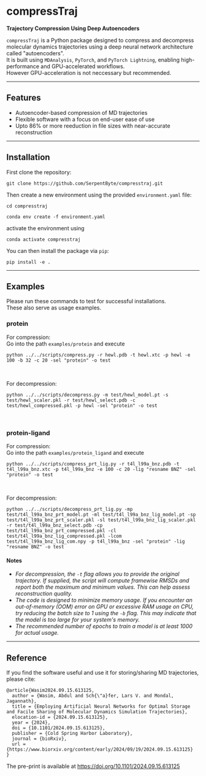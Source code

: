 # compressTraj

**Trajectory Compression Using Deep Autoencoders**

`compressTraj` is a Python package designed to compress and decompress molecular dynamics trajectories using a deep neural network 
architecture called "autoencoders". </br>
It is built using `MDAnalysis`, `PyTorch`, and `PyTorch Lightning`, enabling high-performance and GPU-accelerated workflows.</br>
However GPU-acceleration is not neccessary but recommended.

---

## Features

- Autoencoder-based compression of MD trajectories
- Flexible software with a focus on end-user ease of use
- Upto 86% or more reeduction in file sizes with near-accurate reconstruction

---

## Installation
First clone the repository:</br>

```
git clone https://github.com/SerpentByte/compresstraj.git
```

Then create a new environment using the provided `environment.yaml` file:</br>
```
cd compresstraj
```

```
conda env create -f environment.yaml
```

activate the environment using</br>
```
conda activate compresstraj
```

You can then install the package via `pip`:

```
pip install -e .
```



---

## Examples
Please run these commands to test for successful installations.</br>
These also serve as usage examples.

### protein
For compression:</br>
Go into the path `examples/protein` and execute</br>

```
python ../../scripts/compress.py -r hewl.pdb -t hewl.xtc -p hewl -e 100 -b 32 -c 20 -sel "protein" -o test
```
</br>


For decompression:</br>

```
python ../../scripts/decompress.py -m test/hewl_model.pt -s test/hewl_scaler.pkl -r test/hewl_select.pdb -c test/hewl_compressed.pkl -p hewl -sel "protein" -o test
```
</br>

### protein-ligand
For compression:</br>
Go into the path `examples/protein_ligand` and execute</br>

```
python ../../scripts/compress_prt_lig.py -r t4l_l99a_bnz.pdb -t t4l_l99a_bnz.xtc -p t4l_l99a_bnz -e 100 -c 20 -lig "resname BNZ" -sel "protein" -o test
```
</br>

For decompression:</br>

```
python ../../scripts/decompress_prt_lig.py -mp test/t4l_l99a_bnz_prt_model.pt -ml test/t4l_l99a_bnz_lig_model.pt -sp test/t4l_l99a_bnz_prt_scaler.pkl -sl test/t4l_l99a_bnz_lig_scaler.pkl -r test/t4l_l99a_bnz_select.pdb -cp test/t4l_l99a_bnz_prt_compressed.pkl -cl test/t4l_l99a_bnz_lig_compressed.pkl -lcom test/t4l_l99a_bnz_lig_com.npy -p t4l_l99a_bnz -sel "protein" -lig "resname BNZ" -o test
```

#### Notes
- _For decompression, the `-t` flag allows you to provide the original trajectory. If supplied, the script will compute framewise RMSDs and report both the maximum and minimum values. This can help assess reconstruction quality._
- _The code is designed to minimize memory usage. If you encounter an out-of-memory (OOM) error on GPU or excessive RAM usage on CPU, try reducing the batch size to 1 using the `-b` flag. This may indicate that the model is too large for your system's memory._
- _The recommended number of epochs to train a model is at least 1000 for actual usage._

---

## Reference
If you find the software useful and use it for storing/sharing MD trajectories, please cite:</br>
```
@article{Wasim2024.09.15.613125,
  author = {Wasim, Abdul and Sch{\"a}fer, Lars V. and Mondal, Jagannath},
  title = {Employing Artificial Neural Networks for Optimal Storage and Facile Sharing of Molecular Dynamics Simulation Trajectories},
  elocation-id = {2024.09.15.613125},
  year = {2024},
  doi = {10.1101/2024.09.15.613125},
  publisher = {Cold Spring Harbor Laboratory},
  journal = {bioRxiv},
  url = {https://www.biorxiv.org/content/early/2024/09/19/2024.09.15.613125}
}
```

The pre-print is available at https://doi.org/10.1101/2024.09.15.613125
